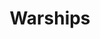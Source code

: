---
title: Warships
crosslinks:
- autotldr
- livven
- news
- WorldOfWarships
- gifs
- RedactedCharts
- HephaestusAetnaean
- MilitaryHistory
- MilitaryProcurement
- navy
---
